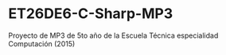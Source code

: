 # ET26DE6-C-Sharp-MP3
Proyecto de MP3 de 5to año de la Escuela Técnica especialidad Computación (2015)
